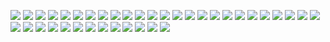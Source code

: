![](https://i.imgur.com/QJLvJQK.png)
![](https://i.imgur.com/Fj1x6Qi.png)
![](https://i.imgur.com/8nM8tY3.png)
![](https://i.imgur.com/YszsSQk.png)
![](https://i.imgur.com/NUG2epM.png)
![](https://i.imgur.com/hmazpcF.png)
![](https://i.imgur.com/aOVJgw4.png)
![](https://i.imgur.com/gcgKu3C.png)
![](https://i.imgur.com/qo2sXtI.png)
![](https://i.imgur.com/np8mex6.png)
![](https://i.imgur.com/VpdMJ7S.png)
![](https://i.imgur.com/KXNTvdW.png)
![](https://i.imgur.com/EyCEAIL.png)
![](https://i.imgur.com/2xJ9Oe1.png)
![](https://i.imgur.com/BK8TAT2.png)
![](https://i.imgur.com/7wE2HoN.png)
![](https://i.imgur.com/FCxbclD.png)
![](https://i.imgur.com/DyCX6Jh.png)
![](https://i.imgur.com/K6v1rUh.png)
![](https://i.imgur.com/gInWiy0.png)
![](https://i.imgur.com/8kCZzGo.png)
![](https://i.imgur.com/2jWTNFP.png)
![](https://i.imgur.com/mGDy5On.png)
![](https://i.imgur.com/fywuiUS.png)
![](https://i.imgur.com/mcNvdSk.png)
![](https://i.imgur.com/52D5sCM.png)
![](https://i.imgur.com/Z9RkwrK.png)
![](https://i.imgur.com/9slIJmP.png)
![](https://i.imgur.com/flSgmNU.png)
![](https://i.imgur.com/lCQ0sLF.png)
![](https://i.imgur.com/Kme4EKO.png)
![](https://i.imgur.com/7OGg9cJ.png)
![](https://i.imgur.com/jsZr4ym.png)
![](https://i.imgur.com/YIbQyig.png)
![](https://i.imgur.com/j7vC0mS.png)
![](https://i.imgur.com/TdSCsNG.png)
![](https://i.imgur.com/h8XNsvT.png)
![](https://i.imgur.com/hTXSAKm.png)

